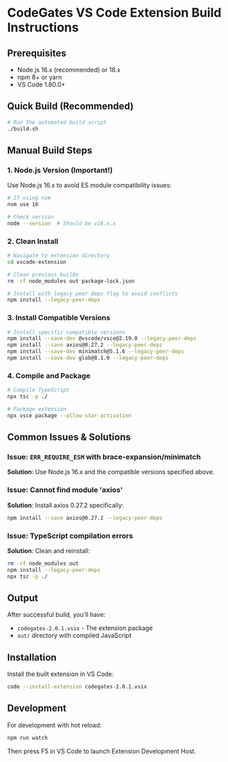 # CodeGates VS Code Extension Build Instructions

## Prerequisites

- Node.js 16.x (recommended) or 18.x
- npm 8+ or yarn
- VS Code 1.80.0+

## Quick Build (Recommended)

```bash
# Run the automated build script
./build.sh
```

## Manual Build Steps

### 1. Node.js Version (Important!)

Use Node.js 16.x to avoid ES module compatibility issues:

```bash
# If using nvm
nvm use 16

# Check version
node --version  # Should be v16.x.x
```

### 2. Clean Install

```bash
# Navigate to extension directory
cd vscode-extension

# Clean previous builds
rm -rf node_modules out package-lock.json

# Install with legacy peer deps flag to avoid conflicts
npm install --legacy-peer-deps
```

### 3. Install Compatible Versions

```bash
# Install specific compatible versions
npm install --save-dev @vscode/vsce@2.19.0 --legacy-peer-deps
npm install --save axios@0.27.2 --legacy-peer-deps
npm install --save-dev minimatch@5.1.6 --legacy-peer-deps
npm install --save-dev glob@8.1.0 --legacy-peer-deps
```

### 4. Compile and Package

```bash
# Compile TypeScript
npx tsc -p ./

# Package extension
npx vsce package --allow-star-activation
```

## Common Issues & Solutions

### Issue: `ERR_REQUIRE_ESM` with brace-expansion/minimatch

**Solution**: Use Node.js 16.x and the compatible versions specified above.

### Issue: Cannot find module 'axios'

**Solution**: Install axios 0.27.2 specifically:
```bash
npm install --save axios@0.27.2 --legacy-peer-deps
```

### Issue: TypeScript compilation errors

**Solution**: Clean and reinstall:
```bash
rm -rf node_modules out
npm install --legacy-peer-deps
npx tsc -p ./
```

## Output

After successful build, you'll have:
- `codegates-2.0.1.vsix` - The extension package
- `out/` directory with compiled JavaScript

## Installation

Install the built extension in VS Code:

```bash
code --install-extension codegates-2.0.1.vsix
```

## Development

For development with hot reload:

```bash
npm run watch
```

Then press F5 in VS Code to launch Extension Development Host. 